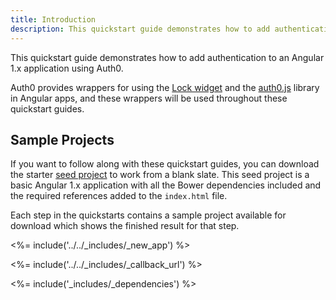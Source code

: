 ```yaml
---
title: Introduction
description: This quickstart guide demonstrates how to add authentication to an Angular 1.x application using Auth0
---
```


This quickstart guide demonstrates how to add authentication to an Angular 1.x application using Auth0.

Auth0 provides wrappers for using the [Lock widget](https://auth0.com/lock) and the [auth0.js](https://github.com/auth0/auth0.js) library in Angular apps, and these wrappers will be used throughout these quickstart guides.

## Sample Projects

If you want to follow along with these quickstart guides, you can download the starter [seed project](https://github.com/auth0-samples/auth0-angularjs-sample/tree/master/00-Starter-Seed) to work from a blank slate. This seed project is a basic Angular 1.x application with all the Bower dependencies included and the required references added to the `index.html` file.

Each step in the quickstarts contains a sample project available for download which shows the finished result for that step.

<%= include('../../_includes/_new_app') %>

<%= include('../../_includes/_callback_url') %>

<%= include('_includes/_dependencies') %>
